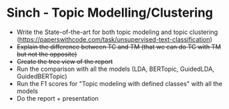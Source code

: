 # Sinch - Topic Modelling/Clustering

- Write the State-of-the-art for both topic modeling and topic clustering (https://paperswithcode.com/task/unsupervised-text-classification)
- ~~Explain the difference between TC and TM (that we can do TC with TM but not the opposite)~~
- ~~Create the tree view of the report~~
- Run the comparison with all the models (LDA, BERTopic, GuidedLDA, GuidedBERTopic)
- Run the F1 scores for "Topic modeling with defined classes" with all the models
- Do the report + presentation